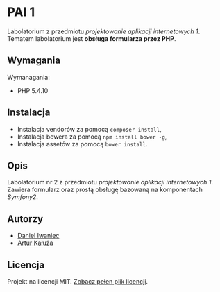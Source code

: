 # PAI 1

Labolatorium z przedmiotu *projektowanie aplikacji internetowych 1*. Tematem labolatorium jest **obsługa formularza przez PHP**.

## Wymagania

Wymanagania:

- PHP 5.4.10

## Instalacja

- Instalacja vendorów za pomocą `composer install`,
- Instalacja bowera za pomocą `npm install bower -g`,
- Instalacja assetów za pomocą `bower install`.

## Opis

Labolatorium nr 2 z przedmiotu *projektowanie aplikacji internetowych 1*.
Zawiera formularz oraz prostą obsługę bazowaną na komponentach *Symfony2*.

## Autorzy

- [Daniel Iwaniec](https://github.com/ghutix)
- [Artur Kałuża](https://github.com/arturro2828)

## Licencja

Projekt na licencji MIT. [Zobacz pełen plik licencji](LICENSE.md).
